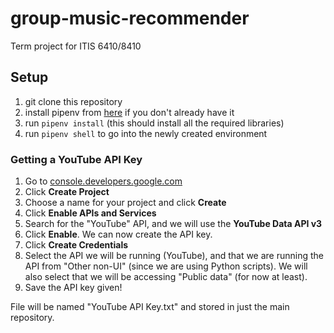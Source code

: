 # group-music-recommender
Term project for ITIS 6410/8410

## Setup  
1. git clone this repository  
2. install pipenv from [here](https://pipenv.pypa.io/en/latest/) if you don't already have it  
3. run `pipenv install` (this should install all the required libraries)  
4. run `pipenv shell` to go into the newly created environment  
  
### Getting a YouTube API Key 
1. Go to [console.developers.google.com](https://console.cloud.google.com/projectselector2/apis/dashboard?pli=1&supportedpurview=project)  
2. Click **Create Project**
3. Choose a name for your project and click **Create**
4. Click **Enable APIs and Services**
5. Search for the "YouTube" API, and we will use the **YouTube Data API v3**
6. Click **Enable**. We can now create the API key.
7. Click **Create Credentials**
8. Select the API we will be running (YouTube), and that we are running the API from "Other non-UI" (since we are using Python scripts). We will also select that we will be accessing "Public data" (for now at least).
9. Save the API key given!

File will be named "YouTube API Key.txt" and stored in just the main repository.
